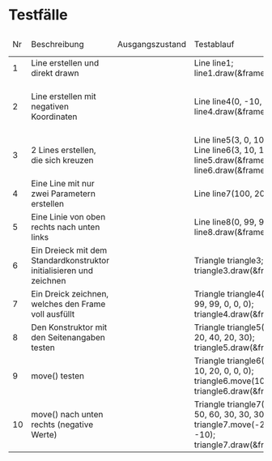 # Testfälle

<table>
    <thead>
        <td>Nr</td>
        <td>Beschreibung</td>
        <td>Ausgangszustand</td>
        <td>Testablauf</td>
        <td>Erwartetes Ergebnis</td>
        <td>Tatsächliches Ergebnis</td>
    </thead>
    <tbody>
        <tr>
            <td>1</td>
            <td>Line erstellen und direkt drawn</td>
            <td></td>
            <td>
                Line line1;<br/>
                line1.draw(&frame1)
            </td>
            <td>Ein Punkt bei 0:0</td>
            <td>Ein Punkt bei 0:0</td>
        </tr>
        <tr>
            <td>2</td>
            <td>Line erstellen mit negativen Koordinaten</td>
            <td></td>
            <td>
                Line line4(0, -10, 0, 0);<br/>
                line4.draw(&frame1);
            </td>
            <td>Fehler: Nicht auf dem Frame</td>
            <td>Ermitteln der Punkte nicht möglich, da Punkte nicht auf Frame</td>
        </tr>
        <tr>
            <td>3</td>
            <td>2 Lines erstellen, die sich kreuzen</td>
            <td></td>
            <td>
                Line line5(3, 0, 10, 10);<br />
                Line line6(3, 10, 10, 0);<br />
                line5.draw(&frame1);<br />
                line6.draw(&frame1);
            </td>
            <td>Kein Fehler</td>
            <td>Kein Fehler</td>
        </tr>
        <tr>
            <td>4</td>
            <td>Eine Line mit nur zwei Parametern erstellen</td>
            <td></td>
            <td>Line line7(100, 20);</td>
            <td>Kein passender Konstruktor</td>
            <td>Kein passender Konstruktor</td>
        </tr>
        <tr>
            <td>5</td>
            <td>Eine Linie von oben rechts nach unten links</td>
            <td></td>
            <td>
                Line line8(0, 99, 99, 0); <br/>
                line8.draw(&frame1);
            </td>
            <td>Kein Fehler</td>
            <td>Kein Fehler</td>
        </tr>
        <tr>
            <td>6</td>
            <td>Ein Dreieck mit dem Standardkonstruktor initialisieren und zeichnen</td>
            <td></td>
            <td>
                Triangle triangle3; <br/>
                triangle3.draw(&frame1);
            </td>
            <td>Dreieck nicht korrekt, weil Standardkonstruktor alles auf 0 setzt</td>
            <td>Dreieck nicht korrekt</td>
        </tr>
        <tr>
            <td>7</td>
            <td>Ein Dreick zeichnen, welches den Frame voll ausfüllt</td>
            <td></td>
            <td>
                Triangle triangle4(50, 99, 99, 0, 0, 0);<br/>
                triangle4.draw(&frame1);
            </td>
            <td>Funktioniert einwandfrei.</td>
            <td>Funktioniert einwandfrei.</td>
        </tr>
        <tr>
            <td>8</td>
            <td>Den Konstruktor mit den Seitenangaben testen</td>
            <td></td>
            <td>
                Triangle triangle5(20, 20, 40, 20, 30);
                triangle5.draw(&frame1);
            </td>
            <td>Funktioniert einwandfrei.</td>
            <td>Funktioniert einwandfrei.</td>
        </tr>
        <tr>
            <td>9</td>
            <td>move() testen</td>
            <td></td>
            <td>
                Triangle triangle6(10, 10, 20, 0, 0, 0);
                triangle6.move(10, 20);
                triangle6.draw(&frame1);
            </td>
            <td>Funktioniert</td>
            <td>Funktioniert</td>
        </tr>
        <tr>
            <td>10</td>
            <td>move() nach unten rechts (negative Werte)</td>
            <td></td>
            <td>
                Triangle triangle7(40, 50, 60, 30, 30, 30);
                triangle7.move(-20, -10);
                triangle7.draw(&frame1);
            </td>
            <td>Funktioniert, solange im Frame</td>
            <td>Funktioniert, solange im Frame</td>
        </tr>
    </tbody>
</table>
